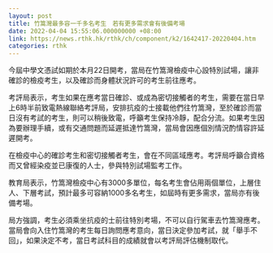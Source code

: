```yaml
---
layout: post
title: 竹篙灣最多容一千多名考生　若有更多需求會有後備考場
date: 2022-04-04 15:55:06.000000000 +08:00
link: https://news.rthk.hk/rthk/ch/component/k2/1642417-20220404.htm
categories: rthk
---
```


今屆中學文憑試如期於本月22日開考，當局在竹篙灣檢疫中心設特別試場，讓非確診的檢疫考生，以及確診而身體狀況許可的考生前往應考。

考評局表示，考生如果在應考當日確診、或成為密切接觸者的考生，需要在當日早上6時半前致電熱線聯絡考評局，安排抗疫的士接載他們往竹篙灣，至於確診而當日沒有考試的考生，則可以稍後致電，呼籲考生保持冷靜，配合分流。如果考生因為要辦理手續，或有交通問題而延遲抵達竹篙灣，當局會因應個別情況酌情容許延遲開考。

在檢疫中心的確診考生和密切接觸者考生，會在不同區域應考。考評局呼籲合資格而又曾經染疫並已康復的人士，參與特別試場監考工作。

教育局表示，竹篙灣檢疫中心有3000多單位，每名考生會佔用兩個單位，上層住人、下層考試，預計最多可容納1000多名考生，如屆時有更多需求，當局亦有後備考場。

局方強調，考生必須乘坐抗疫的士前往特別考場，不可以自行駕車去竹篙灣應考。當局會向入住竹篙灣的考生每日詢問應考意向，當日決定參加考試，就「舉手不回」，如果決定不考，當日考試科目的成績就會以考評局評估機制取代。
